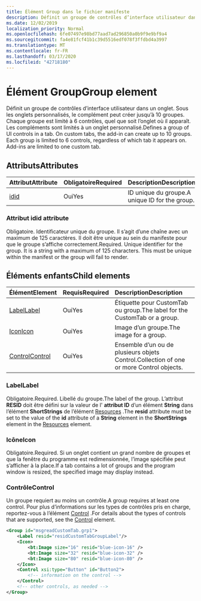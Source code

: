 ```yaml
---
title: Élément Group dans le fichier manifeste
description: Définit un groupe de contrôles d’interface utilisateur dans un onglet.
ms.date: 12/02/2019
localization_priority: Normal
ms.openlocfilehash: 6fe07497e98bd77aad7ad296850a0b9f9e9bf9a4
ms.sourcegitcommit: fa4e81fcf41b1c39d5516edf078f3ffdbd4a3997
ms.translationtype: MT
ms.contentlocale: fr-FR
ms.lasthandoff: 03/17/2020
ms.locfileid: "42718180"
---
```

# <a name="group-element"></a><span data-ttu-id="d6a03-103">Élément Group</span><span class="sxs-lookup"><span data-stu-id="d6a03-103">Group element</span></span>

<span data-ttu-id="d6a03-p101">Définit un groupe de contrôles d’interface utilisateur dans un onglet.  Sous les onglets personnalisés, le complément peut créer jusqu’à 10 groupes. Chaque groupe est limité à 6 contrôles, quel que soit l’onglet où il apparaît. Les compléments sont limités à un onglet personnalisé.</span><span class="sxs-lookup"><span data-stu-id="d6a03-p101">Defines a group of UI controls in a tab.  On custom tabs, the add-in can create up to 10 groups. Each group is limited to 6 controls, regardless of which tab it appears on. Add-ins are limited to one custom tab.</span></span>

## <a name="attributes"></a><span data-ttu-id="d6a03-107">Attributs</span><span class="sxs-lookup"><span data-stu-id="d6a03-107">Attributes</span></span>

|  <span data-ttu-id="d6a03-108">Attribut</span><span class="sxs-lookup"><span data-stu-id="d6a03-108">Attribute</span></span>  |  <span data-ttu-id="d6a03-109">Obligatoire</span><span class="sxs-lookup"><span data-stu-id="d6a03-109">Required</span></span>  |  <span data-ttu-id="d6a03-110">Description</span><span class="sxs-lookup"><span data-stu-id="d6a03-110">Description</span></span>  |
|:-----|:-----|:-----|
|  [<span data-ttu-id="d6a03-111">id</span><span class="sxs-lookup"><span data-stu-id="d6a03-111">id</span></span>](#id-attribute)  |  <span data-ttu-id="d6a03-112">Oui</span><span class="sxs-lookup"><span data-stu-id="d6a03-112">Yes</span></span>  | <span data-ttu-id="d6a03-113">ID unique du groupe.</span><span class="sxs-lookup"><span data-stu-id="d6a03-113">A unique ID for the group.</span></span>|

### <a name="id-attribute"></a><span data-ttu-id="d6a03-114">Attribut id</span><span class="sxs-lookup"><span data-stu-id="d6a03-114">id attribute</span></span>

<span data-ttu-id="d6a03-p102">Obligatoire. Identificateur unique du groupe. Il s’agit d’une chaîne avec un maximum de 125 caractères. Il doit être unique au sein du manifeste pour que le groupe s’affiche correctement.</span><span class="sxs-lookup"><span data-stu-id="d6a03-p102">Required. Unique identifier for the group. It is a string with a maximum of 125 characters. This must be unique within the manifest or the group will fail to render.</span></span>

## <a name="child-elements"></a><span data-ttu-id="d6a03-119">Éléments enfants</span><span class="sxs-lookup"><span data-stu-id="d6a03-119">Child elements</span></span>
|  <span data-ttu-id="d6a03-120">Élément</span><span class="sxs-lookup"><span data-stu-id="d6a03-120">Element</span></span> |  <span data-ttu-id="d6a03-121">Requis</span><span class="sxs-lookup"><span data-stu-id="d6a03-121">Required</span></span>  |  <span data-ttu-id="d6a03-122">Description</span><span class="sxs-lookup"><span data-stu-id="d6a03-122">Description</span></span>  |
|:-----|:-----|:-----|
|  [<span data-ttu-id="d6a03-123">Label</span><span class="sxs-lookup"><span data-stu-id="d6a03-123">Label</span></span>](#label)      | <span data-ttu-id="d6a03-124">Oui</span><span class="sxs-lookup"><span data-stu-id="d6a03-124">Yes</span></span> |  <span data-ttu-id="d6a03-125">Étiquette pour CustomTab ou group.</span><span class="sxs-lookup"><span data-stu-id="d6a03-125">The label for the CustomTab or a group.</span></span>  |
|  [<span data-ttu-id="d6a03-126">Icon</span><span class="sxs-lookup"><span data-stu-id="d6a03-126">Icon</span></span>](icon.md)      | <span data-ttu-id="d6a03-127">Oui</span><span class="sxs-lookup"><span data-stu-id="d6a03-127">Yes</span></span> |  <span data-ttu-id="d6a03-128">Image d’un groupe.</span><span class="sxs-lookup"><span data-stu-id="d6a03-128">The image for a group.</span></span>  |
|  [<span data-ttu-id="d6a03-129">Control</span><span class="sxs-lookup"><span data-stu-id="d6a03-129">Control</span></span>](#control)    | <span data-ttu-id="d6a03-130">Oui</span><span class="sxs-lookup"><span data-stu-id="d6a03-130">Yes</span></span> |  <span data-ttu-id="d6a03-131">Ensemble d’un ou de plusieurs objets Control.</span><span class="sxs-lookup"><span data-stu-id="d6a03-131">Collection of one or more Control objects.</span></span>  |

### <a name="label"></a><span data-ttu-id="d6a03-132">Label</span><span class="sxs-lookup"><span data-stu-id="d6a03-132">Label</span></span> 

<span data-ttu-id="d6a03-133">Obligatoire.</span><span class="sxs-lookup"><span data-stu-id="d6a03-133">Required.</span></span> <span data-ttu-id="d6a03-134">Libellé du groupe.</span><span class="sxs-lookup"><span data-stu-id="d6a03-134">The label of the group.</span></span> <span data-ttu-id="d6a03-135">L’attribut **RESID** doit être défini sur la valeur de l' **attribut ID** d’un élément **String** dans l’élément **ShortStrings** de l’élément [Resources](resources.md) .</span><span class="sxs-lookup"><span data-stu-id="d6a03-135">The **resid** attribute must be set to the value of the **id** attribute of a **String** element in the **ShortStrings** element in the [Resources](resources.md) element.</span></span>

### <a name="icon"></a><span data-ttu-id="d6a03-136">Icône</span><span class="sxs-lookup"><span data-stu-id="d6a03-136">Icon</span></span>

<span data-ttu-id="d6a03-137">Obligatoire.</span><span class="sxs-lookup"><span data-stu-id="d6a03-137">Required.</span></span> <span data-ttu-id="d6a03-138">Si un onglet contient un grand nombre de groupes et que la fenêtre du programme est redimensionnée, l’image spécifiée peut s’afficher à la place.</span><span class="sxs-lookup"><span data-stu-id="d6a03-138">If a tab contains a lot of groups and the program window is resized, the specified image may display instead.</span></span>

### <a name="control"></a><span data-ttu-id="d6a03-139">Contrôle</span><span class="sxs-lookup"><span data-stu-id="d6a03-139">Control</span></span>
<span data-ttu-id="d6a03-140">Un groupe requiert au moins un contrôle.</span><span class="sxs-lookup"><span data-stu-id="d6a03-140">A group requires at least one control.</span></span> <span data-ttu-id="d6a03-141">Pour plus d’informations sur les types de contrôles pris en charge, reportez-vous à l’élément [Control](control.md) .</span><span class="sxs-lookup"><span data-stu-id="d6a03-141">For details about the types of controls that are supported, see the [Control](control.md) element.</span></span>

```xml
<Group id="msgreadCustomTab.grp1">
    <Label resid="residCustomTabGroupLabel"/>
    <Icon>
        <bt:Image size="16" resid="blue-icon-16" />
        <bt:Image size="32" resid="blue-icon-32" />
        <bt:Image size="80" resid="blue-icon-80" />
    </Icon>
    <Control xsi:type="Button" id="Button2">
        <!-- information on the control -->
    </Control>
    <!-- other controls, as needed -->
</Group>
```
